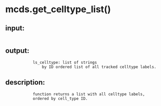 # mcds.get_celltype_list()


## input:
```

```

## output:
```
            ls_celltype: list of strings
                by ID ordered list of all tracked celltype labels.

```

## description:
```
            function returns a list with all celltype labels,
            ordered by cell_type ID.
        
```